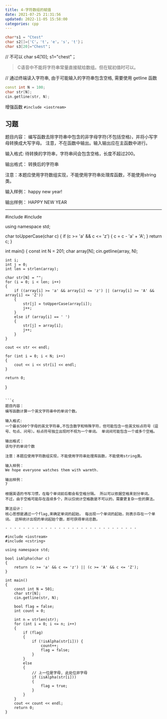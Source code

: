 ```yaml
---
title: 4-字符数组的赋值
date: 2021-07-25 21:31:56
updated: 2022-11-05 15:58:00
categories: cpp
---
```


```cpp
char*s1 = "Ctest"
char s2[]={'C'，'t'，'e'，'s'，'t'}；
char s3[20]="Chest"；
```

// 不可以
char s4[10];
s1="chest"；
> C语音中不能将字符串常量直接赋给数组。但在赋初值时可以。

// 通过终端读入字符串, 由于可能输入的字符串包含空格, 需要使用 getline 函数

```cpp
const int N = 100;
char str[N];
cin.getline(str, N);
```

<!-- more -->

增强函数 `#include <iostream>`

## 习题

题目内容：
编写函数去除字符串中包含的非字母字符(不包括空格)，并将小写字母转换成大写字母。
注意，不在函数中输出。输入输出应在主函数中进行。

输入格式:
待转换的字符串，字符串间会包含空格，长度不超过200。

输出格式：
转换后的字符串

注意：本题应使用字符数组实现，不能使用字符串处理库函数，不能使用string类。

输入样例：
happy new year!

输出样例：
HAPPY NEW YEAR

- - - - - - - - - - - - - - - - - - - - - - - - - - - - - -

#include <iostream>
#include <cstring>

using namespace std;

char toUpperCase(char c)
{
    if (c >= 'a' && c <= 'z')
    {
        c = c - 'a' + 'A';
    }
    return c;
}

int main()
{
    const int N = 201;
    char array[N];
    cin.getline(array, N);

    int i;
    int j = 0;
    int len = strlen(array);

    char str[N] = "";
    for (i = 0; i < len; i++)
    {
        if ((array[i] >= 'a' && array[i] <= 'z') || (array[i] >= 'A' && array[i] <= 'Z'))
        {
            str[j] = toUpperCase(array[i]);
            j++;
        }
        else if (array[i] == ' ')
        {
            str[j] = array[i];
            j++;
        }
    }

    cout << str << endl;

    for (int i = 0; i < N; i++)
    {
        cout << i << str[i] << endl;
    }

    return 0;
}
```

```c
题目内容：
编写函数计算一个英文字符串中的单词个数。

输入格式:
一个最长500个字母的英文字符串,不包含数字和特殊字符，但可能包含一些英文标点符号（逗号、句点、问号）。标点符号独立出现时不视为一个单词。 单词间可能包含一个或多个空格。

输出格式：
该句子的单词个数

注意：本题应使用字符数组实现，不能使用字符串处理库函数，不能使用string类。

输入样例：
We hope everyone watches them with warmth.

输出样例：
7

根据英语的书写习惯，在每个单词前后都会有空格分隔。 所以可以依据空格来划分单词。
不过，由于空格可能存在连续多个，所以仅统计空格数是不可以的，需要更复杂一些的算法。

算法设计：
核心思想是通过一个flag,来确定单词的起始， 每出现一个单词的起始，则表示存在一个单词。 这样统计出现的单词起始个数，即可获得单词总数。

- - - - - - - - - - - - - - - - - - - - - - - - - - - - - -

#include <iostream>
#include <cstring>

using namespace std;

bool isAlpha(char c)
{
    return (c >= 'a' && c <= 'z') || (c >= 'A' && c <= 'Z');
}

int main()
{
    const int N = 501;
    char str[N];
    cin.getline(str, N);

    bool flag = false;
    int count = 0;

    int n = strlen(str);
    for (int i = 0; i <= n; i++)
    {
        if (flag)
        {
            if (!isAlpha(str[i])) {
                count++;
                flag = false;
            }
        }
        else
        {
            // 上一位是字母, 此处位非字母
            if (isAlpha(str[i]))
            {
                flag = true;
            }
        }
    }
    cout << count << endl;
    return 0;
}
```
